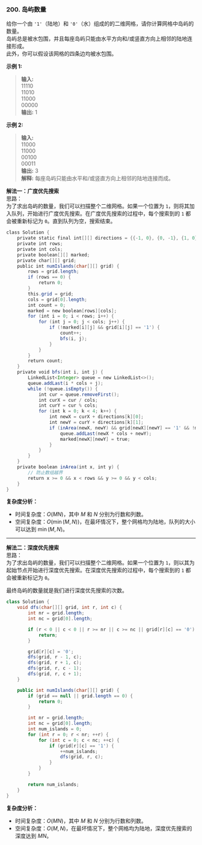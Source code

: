 ### 200. 岛屿数量

给你一个由 `'1'`（陆地）和 `'0'`（水）组成的的二维网格，请你计算网格中岛屿的数量。  
岛屿总是被水包围，并且每座岛屿只能由水平方向和/或竖直方向上相邻的陆地连接形成。  
此外，你可以假设该网格的四条边均被水包围。  

**示例 1:**  
>**输入:**  
11110  
11010  
11000  
00000  
>**输出:**  1  

**示例 2:**  
>**输入:**  
11000  
11000  
00100  
00011  
>**输出:**  3  
>**解释:** 每座岛屿只能由水平和/或竖直方向上相邻的陆地连接而成。

**解法一：广度优先搜索**  
思路：  
为了求出岛屿的数量，我们可以扫描整个二维网格。如果一个位置为 `1`，则将其加入队列，开始进行广度优先搜索。在广度优先搜索的过程中，每个搜索到的 `1` 都会被重新标记为 `0`。直到队列为空，搜索结束。

```Java   
class Solution {
    private static final int[][] directions = {{-1, 0}, {0, -1}, {1, 0}, {0, 1}};
    private int rows;
    private int cols;
    private boolean[][] marked;
    private char[][] grid;
    public int numIslands(char[][] grid) {
        rows = grid.length;
        if (rows == 0) {
            return 0;
        }
        this.grid = grid;
        cols = grid[0].length;
        int count = 0;
        marked = new boolean[rows][cols];
        for (int i = 0; i < rows; i++) {
            for (int j = 0; j < cols; j++) {
                if (!marked[i][j] && grid[i][j] == '1') {
                    count++;
                    bfs(i, j);
                }
            }
        }
        return count;
    }
    private void bfs(int i, int j) {
        LinkedList<Integer> queue = new LinkedList<>();
        queue.addLast(i * cols + j);
        while (!queue.isEmpty()) {
            int cur = queue.removeFirst();
            int curX = cur / cols;
            int curY = cur % cols;
            for (int k = 0; k < 4; k++) {
                int newX = curX + directions[k][0];
                int newY = curY + directions[k][1];
                if (inArea(newX, newY) && grid[newX][newY] == '1' && !marked[newX][newY]) {
                    queue.addLast(newX * cols + newY);
                    marked[newX][newY] = true;
                }
            }
        }
    }
    private boolean inArea(int x, int y) {
        // 防止数组越界
        return x >= 0 && x < rows && y >= 0 && y < cols;
    }
}
```

**复杂度分析：**  

* 时间复杂度：$O(MN)$，其中 $M$ 和 $N$ 分别为行数和列数。
* 空间复杂度：$O(\min(M,N))$，在最坏情况下，整个网格均为陆地，队列的大小可以达到 $\min(M, N)$。

---
**解法二：深度优先搜索**  
思路：  
为了求出岛屿的数量，我们可以扫描整个二维网格。如果一个位置为 `1`，则以其为起始节点开始进行深度优先搜索。在深度优先搜索的过程中，每个搜索到的 `1` 都会被重新标记为 `0`。  

最终岛屿的数量就是我们进行深度优先搜索的次数。  

```Java
class Solution {
    void dfs(char[][] grid, int r, int c) {
        int nr = grid.length;
        int nc = grid[0].length;

        if (r < 0 || c < 0 || r >= nr || c >= nc || grid[r][c] == '0') {
            return;
        }

        grid[r][c] = '0';
        dfs(grid, r - 1, c);
        dfs(grid, r + 1, c);
        dfs(grid, r, c - 1);
        dfs(grid, r, c + 1);
    }

    public int numIslands(char[][] grid) {
        if (grid == null || grid.length == 0) {
            return 0;
        }

        int nr = grid.length;
        int nc = grid[0].length;
        int num_islands = 0;
        for (int r = 0; r < nr; ++r) {
            for (int c = 0; c < nc; ++c) {
                if (grid[r][c] == '1') {
                    ++num_islands;
                    dfs(grid, r, c);
                }
            }
        }

        return num_islands;
    }
}
```

**复杂度分析：**  

* 时间复杂度：$O(MN)$，其中 $M$ 和 $N$ 分别为行数和列数。
* 空间复杂度：$O(M,N)$，在最坏情况下，整个网格均为陆地，深度优先搜索的深度达到 $M N$。
